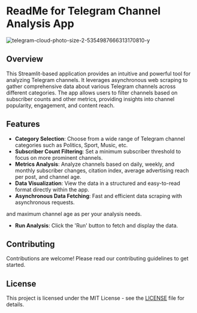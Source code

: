 # ReadMe for Telegram Channel Analysis App
![telegram-cloud-photo-size-2-5354987666313170810-y](https://github.com/Illia-the-coder/TGStatAnalyze/assets/101904816/03e13909-be37-40fc-9a8b-b964e369c37f)

## Overview

This Streamlit-based application provides an intuitive and powerful tool for analyzing Telegram channels. It leverages asynchronous web scraping to gather comprehensive data about various Telegram channels across different categories. The app allows users to filter channels based on subscriber counts and other metrics, providing insights into channel popularity, engagement, and content reach.

## Features

- **Category Selection**: Choose from a wide range of Telegram channel categories such as Politics, Sport, Music, etc.
- **Subscriber Count Filtering**: Set a minimum subscriber threshold to focus on more prominent channels.
- **Metrics Analysis**: Analyze channels based on daily, weekly, and monthly subscriber changes, citation index, average advertising reach per post, and channel age.
- **Data Visualization**: View the data in a structured and easy-to-read format directly within the app.
- **Asynchronous Data Fetching**: Fast and efficient data scraping with asynchronous requests.

and maximum channel age as per your analysis needs.
- **Run Analysis**: Click the 'Run' button to fetch and display the data.

## Contributing

Contributions are welcome! Please read our contributing guidelines to get started.

## License

This project is licensed under the MIT License - see the [LICENSE](LICENSE) file for details.

